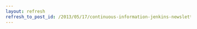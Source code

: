 ```yaml
---
layout: refresh
refresh_to_post_id: /2013/05/17/continuous-information-jenkins-newsletter-vol-4
---
```

